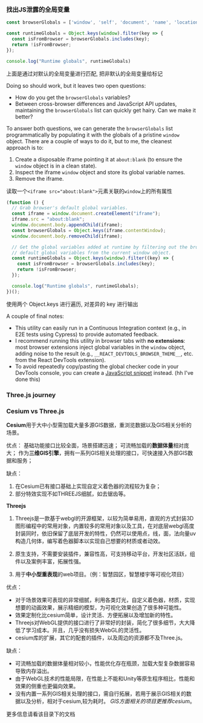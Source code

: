 ### 找出JS泄露的全局变量

```js
const browserGlobals = ['window', 'self', 'document', 'name', 'location', 'customElements', 'history', 'locationbar', 'menubar', 'personalbar', 'scrollbars', 'statusbar', 'toolbar', 'status', 'closed', 'frames', 'length', 'top', ...];

const runtimeGlobals = Object.keys(window).filter(key => {
  const isFromBrowser = browserGlobals.includes(key);
  return !isFromBrowser;
});

console.log("Runtime globals", runtimeGlobals)
```

上面是通过对默认的全局变量进行匹配, 把非默认的全局变量给标记

Doing so should work, but it leaves two open questions:

- How do you get the `browserGlobals` variables?
- Between cross-browser differences and JavaScript API updates, maintaining the `browserGlobals` list can quickly get hairy. Can we make it better?

To answer both questions, we can generate the `browserGlobals` list programmatically by populating it with the globals of a pristine `window` object.
There are a couple of ways to do it, but to me, the cleanest approach is to:

1. Create a disposable iframe pointing it at `about:blank` (to ensure the `window` object is in a clean state).
2. Inspect the iframe `window` object and store its global variable names.
3. Remove the iframe.

读取一个`<iframe src="about:blank">`元素关联的`window`上的所有属性

```js
(function () {
  // Grab browser's default global variables.
  const iframe = window.document.createElement("iframe");
  iframe.src = "about:blank";
  window.document.body.appendChild(iframe);
  const browserGlobals = Object.keys(iframe.contentWindow);
  window.document.body.removeChild(iframe);

  // Get the global variables added at runtime by filtering out the browser's
  // default global variables from the current window object.
  const runtimeGlobals = Object.keys(window).filter((key) => {
    const isFromBrowser = browserGlobals.includes(key);
    return !isFromBrowser;
  });

  console.log("Runtime globals", runtimeGlobals);
})();
```

使用两个 Object.keys 进行遍历, 对差异的 key 进行输出

A couple of final notes:

- This utility can easily run in a Continuous Integration context (e.g., in E2E tests using Cypress) to provide automated feedback.
- I recommend running this utility in browser tabs with **no extensions**: most browser extensions inject global variables in the `window` object, adding noise to the result (e.g., `__REACT_DEVTOOLS_BROWSER_THEME__`, etc. from the React DevTools extension).
- To avoid repeatedly copy/pasting the global checker code in your DevTools console, you can create a [JavaScript snippet](https://developer.chrome.com/docs/devtools/javascript/snippets/) instead. (hh I've done this)



### Three.js journey



### Cesium vs Three.js

**Cesium**用于大中小型需加载大量多源GIS数据，重浏览数据以及GIS相关分析的场景。

优点：
基础功能接口比较全面，场景搭建迅速；
可流畅加载的**数据体量**相对庞大；
作为**三维GIS引擎**，拥有一系列GIS相关处理的接口，可快速接入外部GIS数据和服务；

缺点：

1. 在Cesium已有接口基础上实现自定义着色器的流程较为复杂；
2. 部分特效实现不如THREEJS细腻，如去锯齿等。

**Threejs**

1. Threejs是一款基于webgl的开源框架，以较为简单易用，直观的方式封装3D图形编程中的常用对象，内置较多的常用对象以及工具，在对底层webgl高度封装同时，依旧保留了底层开发的特性，仍然可以使用点，线，面，法向量uv构造几何体，编写着色器脚本以实现自己想要的材质或者动效。
2. 原生支持，不需要安装插件，兼容性高，可支持移动平台，开发社区活跃，组件以及案例丰富，拓展性强。

3. 用于**中小型重表现**的web项目。（例：智慧园区，智慧楼宇等可视化项目）

优点：

- 对于场景效果可表现的非常细腻，利用各类灯光，自定义着色器，材质，实现想要的动画效果，展示精细的模型，为可视化效果创造了很多种可能性。
- 效果定制化比cesium简单，设计灵活、方便拓展以及增加新的特性。
- Threejs对WebGL提供的接口进行了非常好的封装，简化了很多细节，大大降低了学习成本。并且，几乎没有损失WebGL的灵活性。
- cesium库的扩展，其它的配套的插件，以及周边的资源都不及Three.js。

缺点：

- 可流畅加载的数据体量相对较小，性能优化存在瓶颈，加载大型复杂数据容易导致内存溢出。
- 由于WebGL技术的性能局限，在性能上不能和Unity等原生程序相比，性能和效果的侧重也更偏向效果。
- 没有内置一系列GIS相关处理的接口，需自行拓展，若用于展示GIS相关的数据以及分析，相对于cesium,较为耗时。 *GIS方面相关的项目更推荐cesium*。

更多信息请看该目录下的文档